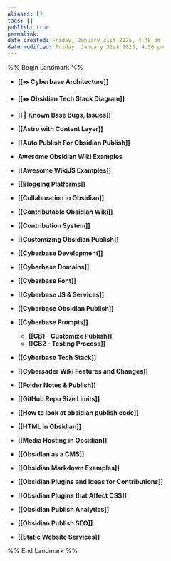 ```yaml
---
aliases: []
tags: []
publish: true
permalink:
date created: Friday, January 31st 2025, 4:49 pm
date modified: Friday, January 31st 2025, 4:56 pm
---
```


%% Begin Landmark %%
- **[[✒️ Cyberbase Architecture]]**

- **[[✒️ Obsidian Tech Stack Diagram]]**

- **[[🐛 Known Base Bugs, Issues]]**
- **[[Astro with Content Layer]]**
- **[[Auto Publish For Obsidian Publish]]**
- **Awesome Obsidian Wiki Examples**
- **[[Awesome WikiJS Examples]]**
- **[[Blogging Platforms]]**
- **[[Collaboration in Obsidian]]**
- **[[Contributable Obsidian Wiki]]**
- **[[Contribution System]]**
- **[[Customizing Obsidian Publish]]**
- **[[Cyberbase Development]]**
- **[[Cyberbase Domains]]**
- **[[Cyberbase Font]]**
- **[[Cyberbase JS & Services]]**
- **[[Cyberbase Obsidian Publish]]**
- **[[Cyberbase Prompts]]**
	- **[[CB1 - Customize Publish]]**
	- **[[CB2 - Testing Process]]**
- **[[Cyberbase Tech Stack]]**
- **[[Cybersader Wiki Features and Changes]]**
- **[[Folder Notes & Publish]]**
- **[[GitHub Repo Size Limits]]**
- **[[How to look at obsidian publish code]]**
- **[[HTML in Obsidian]]**
- **[[Media Hosting in Obsidian]]**
- **[[Obsidian as a CMS]]**
- **[[Obsidian Markdown Examples]]**
- **[[Obsidian Plugins and Ideas for Contributions]]**
- **[[Obsidian Plugins that Affect CSS]]**
- **[[Obsidian Publish Analytics]]**
- **[[Obsidian Publish SEO]]**
- **[[Static Website Services]]**

%% End Landmark %%